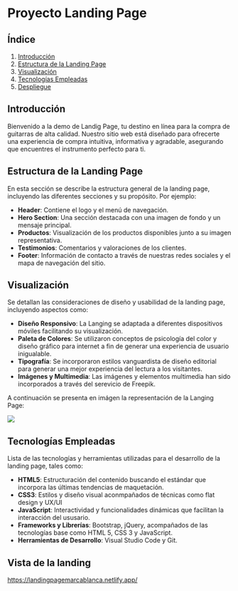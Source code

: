 # Proyecto Landing Page

## Índice
1. [Introducción](#introducción)
2. [Estructura de la Landing Page](#estructura-de-la-landing-page)
3. [Visualización](#visualización)
4. [Tecnologías Empleadas](#tecnologías-empleadas)
5. [Despliegue](#despliegue)

## Introducción
Bienvenido a la demo de Landig Page, tu destino en línea para la compra de guitarras de alta calidad. Nuestro sitio web está diseñado para ofrecerte una experiencia de compra intuitiva, informativa y agradable, asegurando que encuentres el instrumento perfecto para ti.

## Estructura de la Landing Page
En esta sección se describe la estructura general de la landing page, incluyendo las diferentes secciones y su propósito. Por ejemplo:
- **Header**: Contiene el logo y el menú de navegación.
- **Hero Section**: Una sección destacada con una imagen de fondo y un mensaje principal.
- **Productos**: Visualización de los productos disponibles junto a su imagen representativa.
- **Testimonios**: Comentarios y valoraciones de los clientes.
- **Footer**: Información de contacto a través de nuestras redes sociales y el mapa de navegación del sitio.

## Visualización
Se detallan las consideraciones de diseño y usabilidad de la landing page, incluyendo aspectos como:
- **Diseño Responsivo**: La Langing se adaptada a diferentes dispositivos móviles facilitando su visualización.
- **Paleta de Colores**: Se utilizaron conceptos de psicología del color y diseño gráfico para internet a fin de generar una experiencia de usuario inigualable.
- **Tipografía**: Se incorporaron estilos vanguardista de diseño editorial para generar una mejor experiencia del lectura a los visitantes.
- **Imágenes y Multimedia**: Las imágenes y elementos multimedia han sido incorporados a través del serevicio de Freepik.

A continuación se presenta en imágen la representación de la Langing Page:

![](https://raw.githubusercontent.com/monicarias/blog/6c97e17cb9d625fea92c4f84bb3db29207b3a5b2/Presentaci%C3%B3n1.svg)

## Tecnologías Empleadas
Lista de las tecnologías y herramientas utilizadas para el desarrollo de la landing page, tales como:
- **HTML5**: Estructuración del contenido buscando el estándar que incorpora las últimas tendencias de maquetación.
- **CSS3**: Estilos y diseño visual aconmpañados de técnicas como flat design y UX/UI
- **JavaScript**: Interactividad y funcionalidades dinámicas que facilitan la interacción del ususario.
- **Frameworks y Librerías**: Bootstrap, jQuery, acompañados de las tecnologías base como HTML 5, CSS 3 y JavaScript.
- **Herramientas de Desarrollo**: Visual Studio Code y Git.


## Vista de la landing

 https://landingpagemarcablanca.netlify.app/
